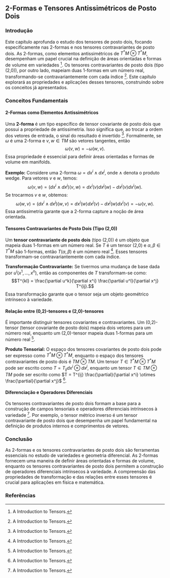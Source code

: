 ## 2-Formas e Tensores Antissimétricos de Posto Dois

### Introdução
Este capítulo aprofunda o estudo dos tensores de posto dois, focando especificamente nas 2-formas e nos tensores contravariantes de posto dois. As 2-formas, como elementos antissimétricos de $T^*M \otimes T^*M$, desempenham um papel crucial na definição de áreas orientadas e formas de volume em variedades [^1]. Os tensores contravariantes de posto dois (tipo (2,0)), por outro lado, mapeiam duas 1-formas em um número real, transformando-se contravariantemente com cada índice [^1]. Este capítulo explorará as propriedades e aplicações desses tensores, construindo sobre os conceitos já apresentados.

### Conceitos Fundamentais

#### 2-Formas como Elementos Antissimétricos
Uma **2-forma** é um tipo específico de tensor covariante de posto dois que possui a propriedade de antissimetria. Isso significa que, ao trocar a ordem dos vetores de entrada, o sinal do resultado é invertido [^1]. Formalmente, se $\omega$ é uma 2-forma e $v, w \in TM$ são vetores tangentes, então
$$\omega(v, w) = -\omega(w, v).$$
Essa propriedade é essencial para definir áreas orientadas e formas de volume em manifolds.

**Exemplo:** Considere uma 2-forma $\omega = dx^i \wedge dx^j$, onde $\wedge$ denota o produto wedge. Para vetores $v$ e $w$, temos:
$$ \omega(v, w) = (dx^i \wedge dx^j)(v, w) = dx^i(v)dx^j(w) - dx^j(v)dx^i(w).$$
Se trocarmos $v$ e $w$, obtemos:
$$ \omega(w, v) = (dx^i \wedge dx^j)(w, v) = dx^i(w)dx^j(v) - dx^j(w)dx^i(v) = -\omega(v, w).$$
Essa antissimetria garante que a 2-forma capture a noção de área orientada.

#### Tensores Contravariantes de Posto Dois (Tipo (2,0))
Um **tensor contravariante de posto dois** (tipo (2,0)) é um objeto que mapeia duas 1-formas em um número real. Se $T$ é um tensor (2,0) e $\alpha, \beta \in T^*M$ são 1-formas, então $T(\alpha, \beta)$ é um número real [^1]. Esses tensores transformam-se contravariantemente com cada índice.

**Transformação Contravariante:** Se tivermos uma mudança de base dada por $u^i(x^1, ..., x^n)$, então as componentes de $T$ transformam-se como:
$$T^{kl} = \frac{\partial u^k}{\partial x^i} \frac{\partial u^l}{\partial x^j} T^{ij}.$$
Essa transformação garante que o tensor seja um objeto geométrico intrínseco à variedade.

#### Relação entre (0,2)-tensores e (2,0)-tensores
É importante distinguir tensores covariantes e contravariantes. Um (0,2)-tensor (tensor covariante de posto dois) mapeia dois vetores para um número real, enquanto um (2,0)-tensor mapeia duas 1-formas para um número real [^1].

**Produto Tensorial:** O espaço dos tensores covariantes de posto dois pode ser expresso como $T^*M \otimes T^*M$, enquanto o espaço dos tensores contravariantes de posto dois é $TM \otimes TM$.
Um tensor $T \in T^*M \otimes T^*M$ pode ser escrito como $T = T_{ij} dx^i \otimes dx^j$, enquanto um tensor $T \in TM \otimes TM$ pode ser escrito como $T = T^{ij} \frac{\partial}{\partial x^i} \otimes \frac{\partial}{\partial x^j}$ [^1].

#### Diferenciação e Operadores Diferenciais
Os tensores contravariantes de posto dois formam a base para a construção de campos tensoriais e operadores diferenciais intrínsecos à variedade [^1]. Por exemplo, o tensor métrico inverso é um tensor contravariante de posto dois que desempenha um papel fundamental na definição de produtos internos e comprimentos de vetores.

### Conclusão

As 2-formas e os tensores contravariantes de posto dois são ferramentas essenciais no estudo de variedades e geometria diferencial. As 2-formas fornecem uma maneira de definir áreas orientadas e formas de volume, enquanto os tensores contravariantes de posto dois permitem a construção de operadores diferenciais intrínsecos à variedade. A compreensão das propriedades de transformação e das relações entre esses tensores é crucial para aplicações em física e matemática.

### Referências
[^1]: A Introduction to Tensors.
<!-- END -->
